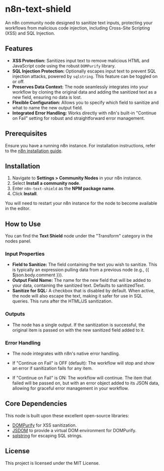 # n8n-text-shield

An n8n community node designed to sanitize text inputs, protecting your workflows from malicious code injection, including Cross-Site Scripting (XSS) and SQL Injection.

## Features

- **XSS Protection:** Sanitizes input text to remove malicious HTML and JavaScript code using the robust `DOMPurify` library.
- **SQL Injection Protection:** Optionally escapes input text to prevent SQL injection attacks, powered by `sqlstring`. This feature can be toggled on or off.
- **Preserves Data Context:** The node seamlessly integrates into your workflow by cloning the original data and adding the sanitized text as a new field, ensuring no data is lost.
- **Flexible Configuration:** Allows you to specify which field to sanitize and what to name the new output field.
- **Integrated Error Handling:** Works directly with n8n's built-in "Continue on Fail" setting for robust and straightforward error management.

## Prerequisites

Ensure you have a running n8n instance. For installation instructions, refer to the [n8n installation guide](https://docs.n8n.io/hosting/installation/).

## Installation

1.  Navigate to **Settings > Community Nodes** in your n8n instance.
2.  Select **Install a community node**.
3.  Enter `n8n-text-shield` as the **NPM package name**.
4.  Click **Install**.

You will need to restart your n8n instance for the node to become available in the editor.

## How to Use

You can find the **Text Shield** node under the "Transform" category in the nodes panel.

### Input Properties

- **Field to Sanitize:** The field containing the text you wish to sanitize. This is typically an expression pulling data from a previous node (e.g., {{ $json.body.comment }}).
- **Output Field Name:** The name for the new field that will be added to your data, containing the sanitized text. Defaults to sanitizedText.
- **Sanitize for SQL:** A checkbox that is disabled by default. When active, the node will also escape the text, making it safer for use in SQL queries. This runs after the HTML/JS sanitization.

### Outputs

- The node has a single output. If the sanitization is successful, the original item is passed on with the new sanitized field added to it.

### Error Handling

- The node integrates with n8n's native error handling.

- If "Continue on Fail" is OFF (default): The workflow will stop and show an error if sanitization fails for any item.

- If "Continue on Fail" is ON: The workflow will continue. The item that failed will be passed on, but with an error object added to its JSON data, allowing for graceful error management in your workflow.

## Core Dependencies

This node is built upon these excellent open-source libraries:

- [DOMPurify](https://github.com/cure53/DOMPurify) for XSS sanitization.
- [JSDOM](https://github.com/jsdom/jsdom) to provide a virtual DOM environment for DOMPurify.
- [sqlstring](https://github.com/mysqljs/sqlstring) for escaping SQL strings.

## License

This project is licensed under the MIT License.
